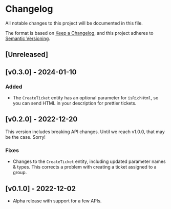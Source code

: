 # Changelog

All notable changes to this project will be documented in this file.

The format is based on [Keep a Changelog](https://keepachangelog.com/en/1.0.0/),
and this project adheres to [Semantic Versioning](https://semver.org/spec/v2.0.0.html).

## [Unreleased]
## [v0.3.0] - 2024-01-10
### Added
- The `CreateTicket` entity has an optional parameter for `isRichHtml`, so you can send HTML in your description for prettier tickets.

## [v0.2.0] - 2022-12-20
This version includes breaking API changes. Until we reach v1.0.0, that may be the case. Sorry!

### Fixes
- Changes to the `CreateTicket` entity, including updated parameter names & types. This corrects a problem with creating a ticket assigned to a group.

## [v0.1.0] - 2022-12-02
- Alpha release with support for a few APIs.
